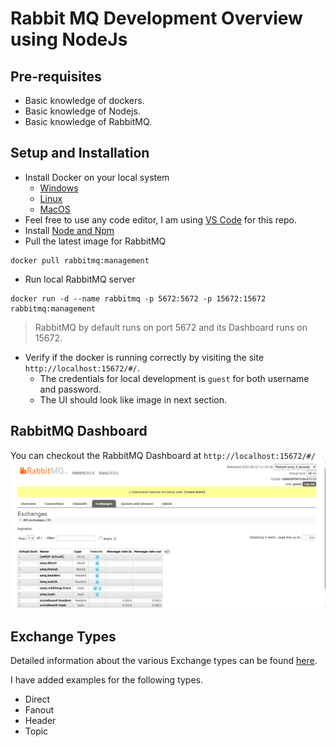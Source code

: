 # Rabbit MQ Development Overview using NodeJs

## Pre-requisites
- Basic knowledge of dockers.
- Basic knowledge of Nodejs.
- Basic knowledge of RabbitMQ.

## Setup and Installation
- Install Docker on your local system
   - [Windows](https://docs.docker.com/desktop/setup/install/windows-install/)
   - [Linux](https://docs.docker.com/engine/install/ubuntu/)
   - [MacOS](https://docs.docker.com/desktop/setup/install/mac-install/)
- Feel free to use any code editor, I am using [VS Code](https://docs.docker.com/desktop/setup/install/mac-install/) for this repo.
- Install [Node and Npm](https://docs.npmjs.com/downloading-and-installing-node-js-and-npm/)
- Pull the latest image for RabbitMQ
```
docker pull rabbitmq:management
``` 
- Run local RabbitMQ server
```
docker run -d --name rabbitmq -p 5672:5672 -p 15672:15672 rabbitmq:management
```
> RabbitMQ by default runs on port 5672 and its Dashboard runs on 15672.

- Verify if the docker is running correctly by visiting the site `http://localhost:15672/#/`.
  - The credentials for local development is `guest` for both username and password.
  - The UI should look like image in next section.

## RabbitMQ Dashboard
You can checkout the RabbitMQ Dashboard at `http://localhost:15672/#/`
![](./assets/image.png)

## Exchange Types
Detailed information about the various Exchange types can be found [here](https://www.rabbitmq.com/docs/exchanges).

I have added examples for the following types.
- Direct
- Fanout
- Header
- Topic
